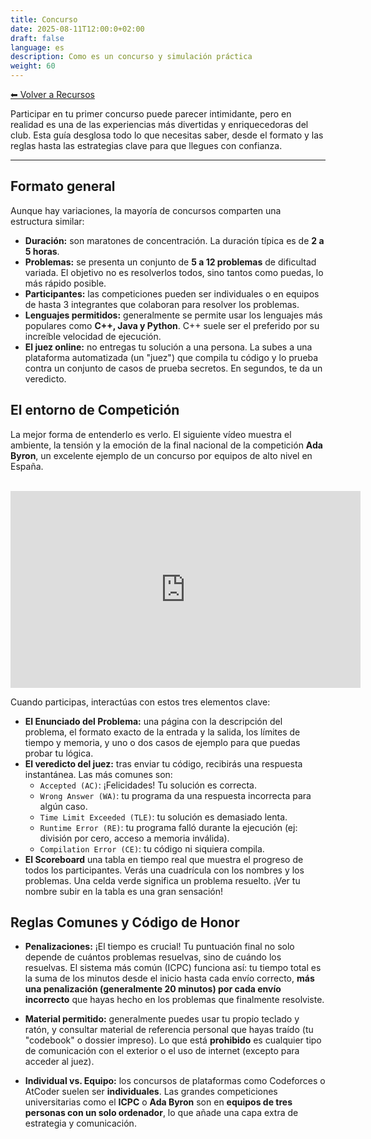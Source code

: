 ```yaml
---
title: Concurso
date: 2025-08-11T12:00:0+02:00
draft: false
language: es
description: Como es un concurso y simulación práctica
weight: 60
---
```



[⬅ Volver a Recursos](../)

Participar en tu primer concurso puede parecer intimidante, pero en realidad es una de las experiencias más divertidas y enriquecedoras del club. Esta guía desglosa todo lo que necesitas saber, desde el formato y las reglas hasta las estrategias clave para que llegues con confianza.

---

## Formato general

Aunque hay variaciones, la mayoría de concursos comparten una estructura similar:

*   **Duración:** son maratones de concentración. La duración típica es de **2 a 5 horas**.
*   **Problemas:** se presenta un conjunto de **5 a 12 problemas** de dificultad variada. El objetivo no es resolverlos todos, sino tantos como puedas, lo más rápido posible.
* **Participantes:** las competiciones pueden ser individuales o en equipos de hasta 3 integrantes que colaboran para resolver los problemas.
*   **Lenguajes permitidos:** generalmente se permite usar los lenguajes más populares como **C++, Java y Python**. C++ suele ser el preferido por su increíble velocidad de ejecución.
*   **El juez online:** no entregas tu solución a una persona. La subes a una plataforma automatizada (un "juez") que compila tu código y lo prueba contra un conjunto de casos de prueba secretos. En segundos, te da un veredicto.

## El entorno de Competición

La mejor forma de entenderlo es verlo. El siguiente vídeo muestra el ambiente, la tensión y la emoción de la final nacional de la competición **Ada Byron**, un excelente ejemplo de un concurso por equipos de alto nivel en España.

<br>

<iframe width="560" height="315" src="https://www.youtube.com/embed/H7emGqxE3NI?si=Pf-P1Z9GS7BHN8AK" title="YouTube video player" frameborder="0" allow="accelerometer; autoplay; clipboard-write; encrypted-media; gyroscope; picture-in-picture; web-share" referrerpolicy="strict-origin-when-cross-origin" allowfullscreen></iframe>

<br>

Cuando participas, interactúas con estos tres elementos clave:

*   **El Enunciado del Problema:** una página con la descripción del problema, el formato exacto de la entrada y la salida, los límites de tiempo y memoria, y uno o dos casos de ejemplo para que puedas probar tu lógica.
*   **El veredicto del juez:** tras enviar tu código, recibirás una respuesta instantánea. Las más comunes son:
    *   `Accepted (AC)`: ¡Felicidades! Tu solución es correcta.
    *   `Wrong Answer (WA)`: tu programa da una respuesta incorrecta para algún caso.
    *   `Time Limit Exceeded (TLE)`: tu solución es demasiado lenta.
    *   `Runtime Error (RE)`: tu programa falló durante la ejecución (ej: división por cero, acceso a memoria inválida).
    *   `Compilation Error (CE)`: tu código ni siquiera compila.
*   **El Scoreboard** una tabla en tiempo real que muestra el progreso de todos los participantes. Verás una cuadrícula con los nombres y los problemas. Una celda verde significa un problema resuelto. ¡Ver tu nombre subir en la tabla es una gran sensación!

## Reglas Comunes y Código de Honor

*   **Penalizaciones:** ¡El tiempo es crucial! Tu puntuación final no solo depende de cuántos problemas resuelvas, sino de cuándo los resuelvas. El sistema más común (ICPC) funciona así: tu tiempo total es la suma de los minutos desde el inicio hasta cada envío correcto, **más una penalización (generalmente 20 minutos) por cada envío incorrecto** que hayas hecho en los problemas que finalmente resolviste.

*   **Material permitido:** generalmente puedes usar tu propio teclado y ratón, y consultar material de referencia personal que hayas traído (tu "codebook" o dossier impreso). Lo que está **prohibido** es cualquier tipo de comunicación con el exterior o el uso de internet (excepto para acceder al juez).

*   **Individual vs. Equipo:** los concursos de plataformas como Codeforces o AtCoder suelen ser **individuales**. Las grandes competiciones universitarias como el **ICPC** o **Ada Byron** son en **equipos de tres personas con un solo ordenador**, lo que añade una capa extra de estrategia y comunicación.

